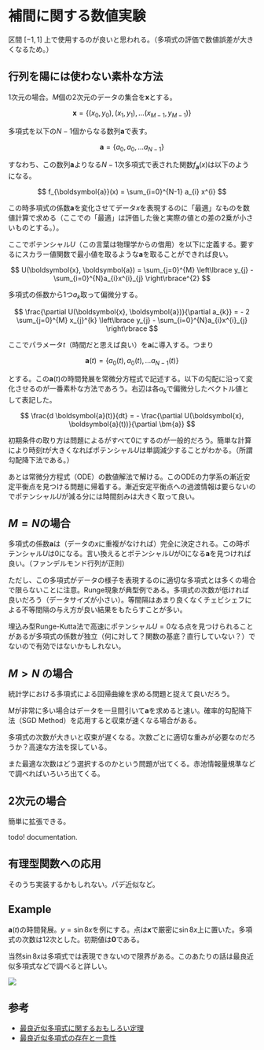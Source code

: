# 補間に関する数値実験

区間 $[-1, 1]$ 上で使用するのが良いと思われる。（多項式の評価で数値誤差が大きくなるため。）

## 行列を陽には使わない素朴な方法

1次元の場合。$M$個の2次元のデータの集合を$\bm{x}$とする。

$$
\boldsymbol{x} = \left\lbrace(x_{0}, y_{0}), (x_{1}, y_{1}), \dots (x_{M-1}, y_{M-1}) \right\rbrace
$$

多項式を以下の$N-1$個からなる数列$\boldsymbol{a}$で表す。

$$
\boldsymbol{a} = \left\lbrace a_{0}, a_{0}, \dots a_{N-1} \right\rbrace
$$

すなわち、この数列$\boldsymbol{a}$よりなる$N-1$次多項式で表された関数$f_{\bm{a}}(x)$は以下のようになる。

$$
f_{\boldsymbol{a}}(x) = \sum_{i=0}^{N-1} a_{i} x^{i}
$$

この時多項式の係数$\bm{a}$を変化させてデータ$x$を表現するのに「最適」なものを数値計算で求める（ここでの「最適」は評価した後と実際の値との差の2乗が小さいものとする。）。

ここでポテンシャル$U$（この言葉は物理学からの借用）を以下に定義する。要するにスカラー値関数で最小値を取るような$\bm{a}$を取ることができれば良い。

$$
U(\boldsymbol{x}, \boldsymbol{a}) = \sum_{j=0}^{M} \left\lbrace y_{j} - \sum_{i=0}^{N}a_{i}x^{i}_{j} \right\rbrace^{2}
$$

多項式の係数から1つ$a_{k}$取って偏微分する。

$$
\frac{\partial U(\boldsymbol{x}, \boldsymbol{a})}{\partial a_{k}} = - 2 \sum_{j=0}^{M} x_{j}^{k} \left\lbrace y_{j} - \sum_{i=0}^{N}a_{i}x^{i}_{j} \right\rbrace
$$

ここでパラメータ$t$（時間だと思えば良い）を$\bm{a}$に導入する。つまり

$$
\boldsymbol{a}(t) = \left\lbrace a_{0}(t), a_{0}(t), \dots a_{N-1}(t) \right\rbrace
$$

とする。この$\bm{a}(t)$の時間発展を常微分方程式で記述する。以下の勾配に沿って変化させるのが一番素朴な方法であろう。右辺は各$a_{k}$で偏微分したベクトル値として表記した。

$$
\frac{d \boldsymbol{a}(t)}{dt} = - \frac{\partial U(\boldsymbol{x}, \boldsymbol{a}(t))}{\partial \bm{a}}
$$

初期条件の取り方は問題によるがすべて0にするのが一般的だろう。簡単な計算により時刻$t$が大きくなればポテンシャル$U$は単調減少することがわかる。（所謂勾配降下法である。）

あとは常微分方程式（ODE）の数値解法で解ける。このODEの力学系の漸近安定平衡点を見つける問題に帰着する。漸近安定平衡点への過渡情報は要らないのでポテンシャル$U$が減る分には時間刻みは大きく取って良い。

## $M=N$の場合

多項式の係数$\boldsymbol{a}$は（データの$x$に重複がなければ）完全に決定される。この時ポテンシャル$U$は0になる。言い換えるとポテンシャル$U$が0になる$\boldsymbol{a}$を見つければ良い。（ファンデルモンド行列が正則）

ただし、この多項式がデータの様子を表現するのに適切な多項式とは多くの場合で限らないことに注意。Runge現象が典型例である。多項式の次数が低ければ良いだろう（データサイズが小さい）。等間隔はあまり良くなくチェビシェフによる不等間隔の与え方が良い結果をもたらすことが多い。

埋込み型Runge-Kutta法で高速にポテンシャル$U = 0$なる点を見つけられることがあるが多項式の係数が独立（何に対して？関数の基底？直行していない？）でないので有効ではないかもしれない。

## $M>N$ の場合

統計学における多項式による回帰曲線を求める問題と捉えて良いだろう。

$M$が非常に多い場合はデータを一旦間引いて$\bm{a}$を求めると速い。確率的勾配降下法（SGD Method）を応用すると収束が速くなる場合がある。

多項式の次数が大きいと収束が遅くなる。次数ごとに適切な重みが必要なのだろうか？高速な方法を探している。

また最適な次数はどう選択するのかという問題が出てくる。赤池情報量規準などで調べればいろいろ出てくる。

## 2次元の場合

簡単に拡張できる。

todo! documentation.

## 有理型関数への応用

そのうち実装するかもしれない。パデ近似など。

## Example

$\boldsymbol{a}(t)$の時間発展。$y=\sin 8x$を例にする。点は$\bm{x}$で厳密に$\sin 8x$上に置いた。多項式の次数は12次とした。初期値は$\boldsymbol{0}$である。

当然$\sin 8x$は多項式では表現できないので限界がある。このあたりの話は最良近似多項式などで調べると詳しい。

![](images/sin8x.gif)

## 参考

- [最良近似多項式に関するおもしろい定理](https://manabitimes.jp/math/2741)
- [最良近似多項式の存在と一意性](http://www.misojiro.t.u-tokyo.ac.jp/~murota/lect-suchi/bestapprox130805.pdf)